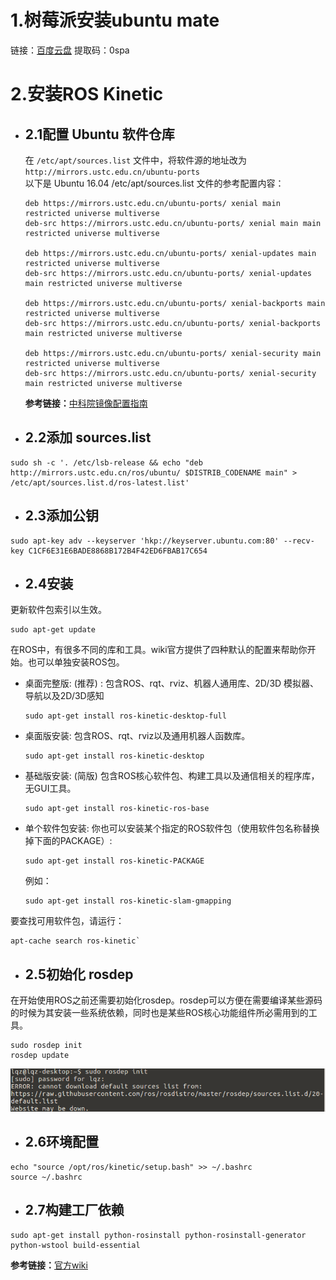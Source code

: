 # 1.树莓派安装ubuntu mate
链接：[百度云盘](https://pan.baidu.com/s/1GQnNj2NCIrN6dyIxb9SjWg)   提取码：0spa 

# 2.安装ROS Kinetic

- ## 2.1配置 Ubuntu 软件仓库
    在 `/etc/apt/sources.list` 文件中，将软件源的地址改为 `http://mirrors.ustc.edu.cn/ubuntu-ports`  
    以下是 Ubuntu 16.04 /etc/apt/sources.list 文件的参考配置内容：
    ```
    deb https://mirrors.ustc.edu.cn/ubuntu-ports/ xenial main restricted universe multiverse
    deb-src https://mirrors.ustc.edu.cn/ubuntu-ports/ xenial main main restricted universe multiverse

    deb https://mirrors.ustc.edu.cn/ubuntu-ports/ xenial-updates main restricted universe multiverse
    deb-src https://mirrors.ustc.edu.cn/ubuntu-ports/ xenial-updates main restricted universe multiverse

    deb https://mirrors.ustc.edu.cn/ubuntu-ports/ xenial-backports main restricted universe multiverse
    deb-src https://mirrors.ustc.edu.cn/ubuntu-ports/ xenial-backports main restricted universe multiverse

    deb https://mirrors.ustc.edu.cn/ubuntu-ports/ xenial-security main restricted universe multiverse
    deb-src https://mirrors.ustc.edu.cn/ubuntu-ports/ xenial-security main restricted universe multiverse
    ```

    __参考链接：__[中科院镜像配置指南](http://mirrors.ustc.edu.cn/help/ubuntu-ports.html)

- ## 2.2添加 sources.list
```
sudo sh -c '. /etc/lsb-release && echo "deb http://mirrors.ustc.edu.cn/ros/ubuntu/ $DISTRIB_CODENAME main" > /etc/apt/sources.list.d/ros-latest.list'
```

- ## 2.3添加公钥
```
sudo apt-key adv --keyserver 'hkp://keyserver.ubuntu.com:80' --recv-key C1CF6E31E6BADE8868B172B4F42ED6FBAB17C654
```

- ## 2.4安装
更新软件包索引以生效。  
```
sudo apt-get update
``` 
在ROS中，有很多不同的库和工具。wiki官方提供了四种默认的配置来帮助你开始。也可以单独安装ROS包。  

+ 桌面完整版: (推荐) : 包含ROS、rqt、rviz、机器人通用库、2D/3D 模拟器、导航以及2D/3D感知
    ```
    sudo apt-get install ros-kinetic-desktop-full
    ```

+ 桌面版安装: 包含ROS、rqt、rviz以及通用机器人函数库。  
    ```
    sudo apt-get install ros-kinetic-desktop
    ```

+ 基础版安装: (简版) 包含ROS核心软件包、构建工具以及通信相关的程序库，无GUI工具。  
    ```
    sudo apt-get install ros-kinetic-ros-base
    ```

+ 单个软件包安装: 你也可以安装某个指定的ROS软件包（使用软件包名称替换掉下面的PACKAGE）:  
    ```
    sudo apt-get install ros-kinetic-PACKAGE
    ```
    例如：
    ```
    sudo apt-get install ros-kinetic-slam-gmapping
    ```

要查找可用软件包，请运行：  
```
apt-cache search ros-kinetic`
```

- ## 2.5初始化 rosdep
在开始使用ROS之前还需要初始化rosdep。rosdep可以方便在需要编译某些源码的时候为其安装一些系统依赖，同时也是某些ROS核心功能组件所必需用到的工具。
```
sudo rosdep init
rosdep update
```
![image](https://github.com/dai-ding/ubuntu16.04-ROS/blob/main/images/init_error.png)

- ## 2.6环境配置
```
echo "source /opt/ros/kinetic/setup.bash" >> ~/.bashrc
source ~/.bashrc
```

- ## 2.7构建工厂依赖
```
sudo apt-get install python-rosinstall python-rosinstall-generator python-wstool build-essential
```

__参考链接：__[官方wiki](http://wiki.ros.org/cn/kinetic/Installation/Ubuntu)
